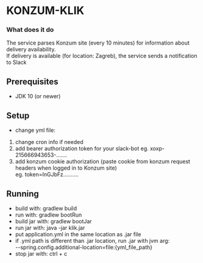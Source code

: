 # KONZUM-KLIK

### What does it do
The service parses Konzum site (every 10 minutes) for information about delivery availability.  
If delivery is available (for location: Zagreb), the service sends a notification to Slack

## Prerequisites
* JDK 10 (or newer)

## Setup
* change yml file:  
1. change cron info if needed
2. add bearer authorization token for your slack-bot
eg. xoxp-215666943653-.......
3. add konzum cookie authorization 
(paste cookie from konzum request headers when logged in to Konzum site)  
eg. token=InGJbFz..........

## Running
* build with: gradlew build
* run with: gradlew bootRun
* build jar with: gradlew bootJar
* run jar with: java -jar klik.jar
* put application.yml in the same location as .jar file  
* if .yml path is different than .jar location, run .jar with jvm arg:  
 --spring.config.additional-location=file:{yml_file_path} 
* stop jar with: ctrl + c
